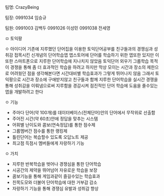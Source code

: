 ﻿
팀명:   CrazyBeing

팀장:   0991034 임승규

팀원:   0991003 김백두
	0991026 이성민
	0991038 전세영   

  	
ㅁ 토익팡

ㅇ 아이디어
   기존에 지루했던 단어집을 이용한 토익단어공부를 친구들과의 경쟁심과 성취감 접목시킨 신개념의 단어학습앱
   앱스토어에 단어를 학습하기 위한 앱또한 있지만 이또한 스마트폰으로 지루한 단어학습에 지나치지 않았음
   토익단어 외우기 그룹학습 목적이 경쟁을 통해 좀 더 효과적인 학습을 하려고 하지만 막상 모이는 시간과
   장소의 제한으로 어려웠던 점을 생각해본다면 시간대비별 학습효과가 그렇게 뛰어나지 않음
   그래서 토익팡으로 시간과 장소에 구애받지않고 친구들과 함께 지루한 단어학습을 실시간 경쟁을 통해
   성취감을 이뤄냄으로써 지루함을 경감시켜 점진적인 단어 학습에 도움을 줄수있는 앱을 개발하려고 한다

ㅇ 기능
   - 주마다 단어(약 100개)를 데이터베이스(전체단어)안의 단어에서 무작위로 선출함  
   - 주어진 시간(약 60초)안에 정답을 맞추는 시스템
   - 어휘별 난이도와 콤보(연속정답)를 통한 점수제
   - 그룹멤버간 점수를 통한 랭킹제
   - 틀린단어는 복습할수 있도록 오답노트 제공
   - 최고점 득점시 멤버들에게 자랑하기 기능

ㅇ 가치
   - 지루한 반복학습을 벗어나 경쟁심을 통한 단어학습
   - 시공간의 제약을 뛰어넘어 자유로운 학습을 보장
   - 콤보기능을 통해 게임과같이 즐길수있는 학습효과
   - 친목도모와 더불어 단어학습에 대한 거부감 감소
   - 자랑하기 기능을 통해 경쟁심 유발과 성취감 향상